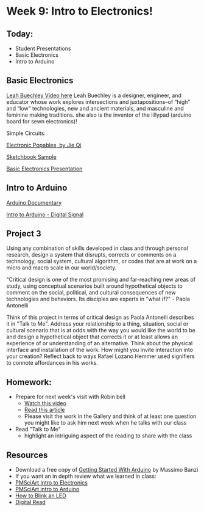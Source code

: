 # Week 9: Intro to Electronics!

## Today:

- Student Presentations
- Basic Electronics
- Intro to Arduino

## Basic Electronics

[Leah Buechley Video here](https://www.youtube.com/embed/r9j8DIHXSKA?ecver=1)
Leah Buechley is a designer, engineer, and educator whose work explores intersections and juxtapositions–of “high” and “low” technologies, new and ancient materials, and masculine and feminine making traditions. she also is the inventor of the lillypad (arduino board for sewn electronics)!

Simple Circuits:

[Electronic Popables, by Jie Qi](https://www.youtube.com/embed/AI-6wMlaVTc?ecver=1)

[Sketchbook Sample](https://www.youtube.com/embed/6jUhnLCJ5z8?ecver=1)

[Basic Electronics Presentation](https://docs.google.com/presentation/d/e/2PACX-1vT9A6njjJHLYjuiAWf8yAwAwutkQpMK56j4A5F16jlG4U3EqPiz2Dgig1uHRrR_JVf-KWspxhTZqr9t/pub?start=false&loop=false&delayms=3000)

## Intro to Arduino

[Arduino Documentary](https://vimeo.com/18539129)

[Intro to Arduino - Digital Signal](https://docs.google.com/presentation/d/e/2PACX-1vSGg1m6meaZMJcCXPn2bYvBKKzyEVN_cak2hm9wtn7438EMypZ_Jv_abR7Gc86oUmkc73jENSX0m2KH/pub?start=false&loop=false&delayms=3000)

## Project 3

Using any combination of skills developed in class and through personal research, design a system that disrupts, corrects or comments on a technology, social system, cultural algorithm, or codes that are at work on a micro and macro scale in our world/society.

"Critical design is one of the most promising and far-reaching new areas of study, using conceptual scenarios built around hypothetical objects to comment on the social, political, and cultural consequences of new technologies and behaviors. Its disciples are experts in "what if?" - Paola Antonelli

Think of this project in terms of critical design as Paola Antonelli describes it in "Talk to Me". Address your relationship to a thing, situation, social or cultural scenario that is at odds with the way you would like the world to be and design a hypothetical object that corrects it or at least allows an experience of or understanding of an alternative. Think about the physical interface and installation of the work. How might you invite interaction into your creation? Reflect back to ways Rafael Lozano Hemmer used signifiers to connote affordances in his works. 

## Homework:

- Prepare for next week's visit with Robin bell
  - [Watch this video](https://vimeo.com/320824318)
  - [Read this article](https://www.washingtonpost.com/express/2019/02/14/robin-bell-contemplates-power-transparency-with-open/?noredirect=on&utm_term=.0769ba5d4988)
  - Please visit the work in the Gallery and think of at least one question you might like to ask him next week when he talks with our class
- Read "Talk to Me"
  - highlight an intriguing aspect of the reading to share with the class

## Resources

- Download a free copy of [Getting Started With Arduino](http://it-ebooks.info/book/1338/) by Massimo Banzi
- If you want an in depth review what we learned in class:
- [PMSciArt Intro to Electronics](http://pmsciart.com/project/1351/)
- [PMSciArt intro to Arduino](http://pmsciart.com/project/arduino-basics/)
- [How to Blink an LED](https://www.youtube.com/watch?v=33sNhlekRV8&list=PLYutciIGBqC2rqlBw3wVX4LjFlcjtWjGP&index=2)
- [Digital Read](https://www.youtube.com/watch?v=CIrN2CaO6bo&index=4&list=PLYutciIGBqC2rqlBw3wVX4LjFlcjtWjGP)
